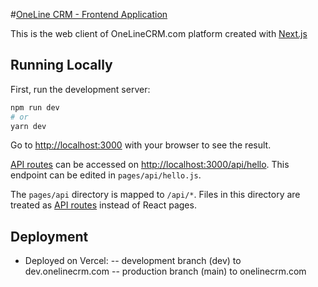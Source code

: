 #[OneLine CRM - Frontend Application](onelinecrm.com)

This is the web client of OneLineCRM.com platform created with [Next.js](https://nextjs.org/)

## Running Locally
First, run the development server:

```bash
npm run dev
# or
yarn dev
```

Go to [http://localhost:3000](http://localhost:3000) with your browser to see the result.

[API routes](https://nextjs.org/docs/api-routes/introduction) can be accessed on [http://localhost:3000/api/hello](http://localhost:3000/api/hello). This endpoint can be edited in `pages/api/hello.js`.

The `pages/api` directory is mapped to `/api/*`. Files in this directory are treated as [API routes](https://nextjs.org/docs/api-routes/introduction) instead of React pages.

## Deployment

- Deployed on Vercel:
-- development branch (dev) to dev.onelinecrm.com
-- production branch (main) to onelinecrm.com